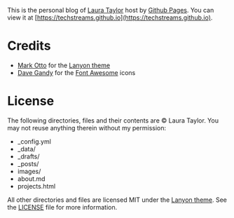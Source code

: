 This is the personal blog of [Laura Taylor](https://github.com/techstreams) host by [Github Pages](https://pages.github.com/). You can view it at [https://techstreams.github.io](https://techstreams.github.io).

# Credits

* [Mark Otto](https://github.com/mdo) for the [Lanyon theme](https://github.com/poole/lanyon)
* [Dave Gandy](https://twitter.com/davegandy) for the [Font Awesome](https://fortawesome.github.io/Font-Awesome/) icons


# License

The following directories, files and their contents are © Laura Taylor. You may not reuse anything therein without my permission:

* _config.yml
* _data/
* _drafts/
* _posts/
* images/
* about.md
* projects.html

All other directories and files are licensed MIT under the [Lanyon theme](https://github.com/poole/lanyon).  See the [LICENSE](LICENSE.md) file for more information.
